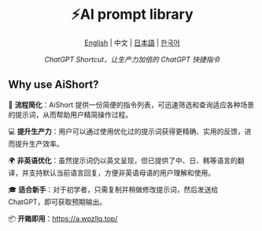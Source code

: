 <h1 align="center">
⚡️AI prompt library
</h1>
<p align="center">
    <a href="./README-en.md">English</a> | 中文 | <a href="./README-ja.md">日本語</a> | <a href="./README-ko.md">한국어</a>
</p>
<p align="center">
    <em>ChatGPT Shortcut，让生产力加倍的 ChatGPT 快捷指令</em>
</p>

## Why use AiShort?

🚀 **流程简化**：AiShort 提供一份简便的指令列表，可迅速筛选和查询适应各种场景的提示词，从而帮助用户精简操作过程。

💻 **提升生产力**：用户可以通过使用优化过的提示词获得更精确、实用的反馈，进而提升生产效率。

🌍 **非英语优化**：虽然提示词仍以英文呈现，但已提供了中、日、韩等语言的翻译，并支持默认当前语言回复，方便非英语母语的用户理解和使用。

🎓 **适合新手**：对于初学者，只需复制并稍做修改提示词，然后发送给 ChatGPT，即可获取预期输出。

📦 **开箱即用**：<https://a.wpzllq.top/>
